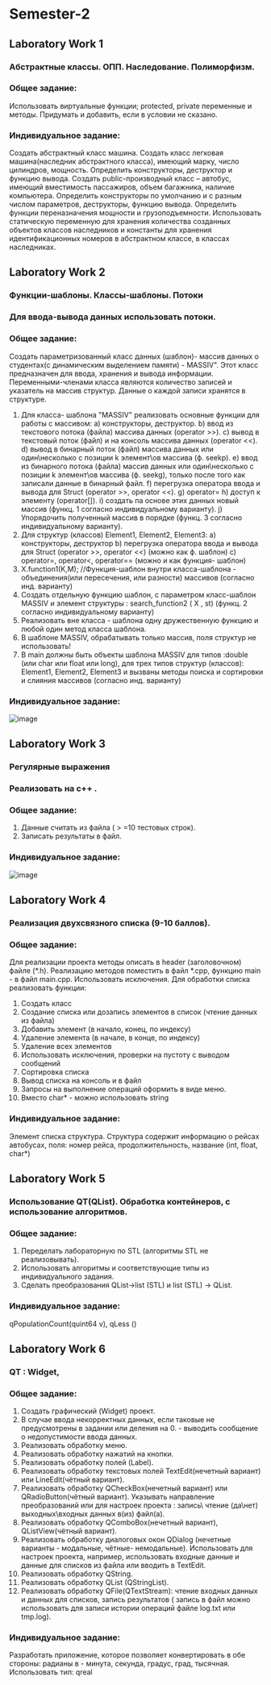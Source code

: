 # Semester-2
## Laboratory Work 1
### Абстрактные классы. ОПП.  Наследование. Полиморфизм.
### Общее задание:
Использовать виртуальные функции; protected, private переменные и методы. Придумать и добавить, если в условии не сказано.

### Индивидуальное задание:
Создать абстрактный класс машина. Создать класс легковая машина(наследник абстрактного класса), имеющий марку, число цилиндров, мощность. Определить конструкторы, деструктор и функцию вывода. Создать public-производный класс – автобус, имеющий вместимость пассажиров, объем багажника, наличие компьютера. Определить конструкторы по умолчанию и с разным числом параметров, деструкторы, функцию вывода. Определить функции переназначения мощности и грузоподъемности. Использовать статическую переменную для хранения количества созданных объектов классов наследников и константы для хранения идентификационных номеров в абстрактном классе, в классах наследниках.

## Laboratory Work 2
### Функции-шаблоны. Классы-шаблоны. Потоки
### Для  ввода-вывода данных использовать потоки. 
### Общее задание:
Создать параметризованный класс данных (шаблон)- массив данных о студентах(с динамическим выделением памяти) - MASSIV". Этот класс предназначен для ввода, хранения и вывода информации. Переменными-членами класса являются количество записей и указатель на массив структур.
Данные о каждой записи хранятся в структуре. 

1. Для класса- шаблона "MASSIV" реализовать основные функции для работы с массивом:
  a) конструкторы, деструктор.
  b) ввод из текстового потока (файла) массива данных (operator >>).
  c) вывод в текстовый поток (файл) и на консоль массива данных (operator <<).
  d) вывод в бинарный поток (файл) массива данных или один\несколько с позиции k элемент\ов  массива (ф. seekp).
  e) ввод из бинарного потока (файла) массив данных или один\несколько с позиции k элемент\ов массива (ф. seekg), только после того как записали данные в бинарный файл.
  f) перегрузка оператора ввода и вывода для Struct (operator >>, operator <<).
  g) operator=
  h) доступ к элементу (operator[]).
  i) создать па основе этих данных  новый массив (функц. 1 согласно индивидуальному варианту). 
  j) Упорядочить полученный массив в порядке (функц. 3  согласно индивидуальному варианту).
2. Для структур (классов) Element1,  Element2,  Element3:
  a) конструкторы, деструктор
  b) перегрузка оператора ввода и вывода для Struct (operator >>, operator <<) (можно как ф. шаблон)
  c) operator=, operator<, operator== (можно  и как функция- шаблон)
3. Х.function1(K,M); //Функция-шаблон  внутри класса-шаблона - объединения(или пересечения, или разности)  массивов (согласно инд. варианту)
4. Создать отдельную функцию шаблон, с параметром класс-шаблон MASSIV и элемент структуры  : 
search_function2 ( Х  , st) (функц. 2 согласно индивидуальному варианту)
5. Реализовать вне класса - шаблона одну дружественную функцию и любой один метод класса шаблона.
6. В шаблоне MASSIV, обрабатывать только массив, поля структур не использовать!
7. В main должны быть объекты шаблона MASSIV для типов :double (или char или float или long), для трех типов структур (классов): Element1,  Element2,  Element3 и вызваны методы поиска и сортировки и слияния массивов (согласно инд. варианту)

### Индивидуальное задание:
![image](https://github.com/user-attachments/assets/1aa9e75e-abc9-43fd-b46c-6eb9a6e93e82)

## Laboratory Work 3
### Регулярные выражения
### Реализовать на с++ .
### Общее задание:
1. Данные считать из файла ( > =10 тестовых строк). 
2. Записать результаты в файл. 

### Индивидуальное задание:
![image](https://github.com/user-attachments/assets/d2c18300-03bb-461c-b831-4d44685b4728)

## Laboratory Work 4
### Реализация двухсвязного  списка (9-10 баллов).
### Общее задание: 
Для реализации проекта  методы описать в header (заголовочном) файле (*.h). Реализацию методов поместить в файл *.cpp, функцию main - в файл main.cpp. Использовать исключения.
Для обработки списка реализовать функции:
1. Создать класс
2. Создание списка или дозапись элементов в список (чтение данных из файла)
3. Добавить элемент (в начало, конец, по индексу)
4. Удаление  элемента (в начале, в конце, по индексу)
5. Удаление всех элементов
6. Использовать исключения, проверки на пустоту с выводом сообщений
7. Сортировка списка
8. Вывод списка на консоль и в файл
9. Запросы на выполнение операций оформить в виде меню.
10. Вместо char* -  можно использовать string

### Индивидуальное задание:
Элемент списка структура.  Структура содержит информацию о рейсах автобусах, поля: номер рейса, продолжительность, название (int, float, char*)

## Laboratory Work 5
### Использование QT(QList). Обработка контейнеров, с использование алгоритмов.
### Общее задание:
1. Переделать  лабораторную по STL (алгоритмы  STL  не реализовывать). 
2. Использовать алгоритмы и соответствующие типы из индивидуального задания.
3. Сделать преобразования QList->list (STL) и list (STL) -> QList.

### Индивидуальное задание:
qPopulationCount(quint64 v), qLess ()

## Laboratory Work 6
### QT : Widget,
### Общее задание:
1. Создать графический (Widget) проект.
2. В случае ввода некорректных данных, если таковые не предусмотрены в задании или деления на 0. - выводить сообщение о недопустимости ввода данных.
3. Реализовать обработку меню.
4. Реализовать обработку нажатий на кнопки.
5. Реализовать обработку  полей (Label).
6. Реализовать обработку текстовых полей TextEdit(нечетный вариант)  или LineEdit(чётный вариант).
7. Реализовать обработку QСheckBox(нечетный вариант) или QRadioButton(чётный вариант). Указывать направление преобразований или для настроек проекта : запись\ чтение (да\нет) выходных\входных данных в(из) файл(а).
8. Реализовать обработку QComboBox(нечетный вариант), QListView(чётный вариант).
9. Реализовать обработку диалоговых окон QDialog (нечетные варианты - модальные, чётные- немодальные). Использовать для настроек проекта, например, использовать входные данные и данные для списков из файла или вводить в TextEdit.
10. Реализовать обработку QString.
11. Реализовать обработку QList (QStringList).
12. Реализовать обработку QFile(QTextStream): чтение входных данных и данных для списков, запись результатов ( запись в файл  можно использовать для записи истории операций файле log.txt или  tmp.log).

### Индивидуальное задание:
Разработать приложение,  которое позволяет  конвертировать в обе стороны: радианы в -  минута, секунда, градус, град, тысячная. Использовать тип: qreal

